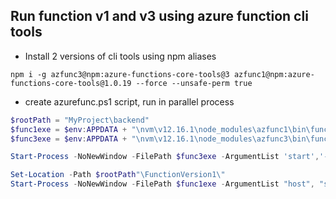 ## Run function v1 and v3 using azure function cli tools 
* Install 2 versions of cli tools using npm aliases
```
npm i -g azfunc3@npm:azure-functions-core-tools@3 azfunc1@npm:azure-functions-core-tools@1.0.19 --force --unsafe-perm true
```
* create azurefunc.ps1 script, run in parallel process
```powershell
$rootPath = "MyProject\backend"
$func1exe = $env:APPDATA + "\nvm\v12.16.1\node_modules\azfunc1\bin\func.exe"
$func3exe = $env:APPDATA + "\nvm\v12.16.1\node_modules\azfunc3\bin\func.exe"

Start-Process -NoNewWindow -FilePath $func3exe -ArgumentList 'start','--script-root',"$($rootPath)\FunctionVersion3\bin\Debug\netcoreapp3.1\"

Set-Location -Path $rootPath"\FunctionVersion1\"
Start-Process -NoNewWindow -FilePath $func1exe -ArgumentList "host", "start"
```